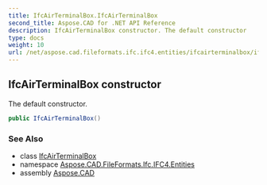 ```yaml
---
title: IfcAirTerminalBox.IfcAirTerminalBox
second_title: Aspose.CAD for .NET API Reference
description: IfcAirTerminalBox constructor. The default constructor
type: docs
weight: 10
url: /net/aspose.cad.fileformats.ifc.ifc4.entities/ifcairterminalbox/ifcairterminalbox/
---
```

## IfcAirTerminalBox constructor

The default constructor.

```csharp
public IfcAirTerminalBox()
```

### See Also

* class [IfcAirTerminalBox](../)
* namespace [Aspose.CAD.FileFormats.Ifc.IFC4.Entities](../../ifcairterminalbox/)
* assembly [Aspose.CAD](../../../)


